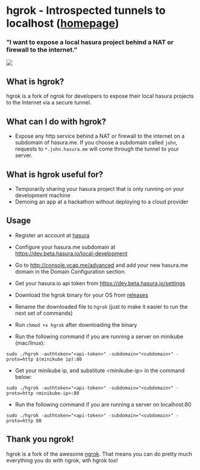 # hgrok - Introspected tunnels to localhost ([homepage](https://beta.hasura.io))

### ”I want to expose a local hasura project behind a NAT or firewall to the internet.”

![](https://raw.githubusercontent.com/hasura/ngrok/master/_docs/hgrok.png)

## What is hgrok?

hgrok is a fork of ngrok for developers to expose their local hasura projects to the Internet via a secure tunnel.

## What can I do with hgrok?

- Expose any http service behind a NAT or firewall to the internet on a subdomain of hasura.me. If you choose a subdomain called `john`, requests to `*.john.hasura.me` will come through the tunnel to your server.

## What is hgrok useful for?

- Temporarily sharing your hasura project that is only running on your development machine
- Demoing an app at a hackathon without deploying to a cloud provider

## Usage

- Register an account at [hasura](https://beta.hasura.io)
- Configure your hasura.me subdomain at https://dev.beta.hasura.io/local-development
- Go to http://console.vcap.me/advanced and add your new hasura.me domain in the Domain Configuration section.
- Get your hasura.io api token from https://dev.beta.hasura.io/settings
- Download the hgrok binary for your OS from [releases](https://github.com/hasura/ngrok/releases/latest)
- Rename the downloaded file to `hgrok` (just to make it easier to run the next set of commands)
- Run `chmod +x hgrok` after downloading the binary

- Run the following command if you are running a server on minikube (mac/linux):

```
sudo ./hgrok -authtoken="<api-token>" -subdomain="<subdomain>" -proto=http $(minikube ip):80
```

- Get your minikube ip, and substitute \<minikube-ip> in the command below:

```
sudo ./hgrok -authtoken="<api-token>" -subdomain="<subdomain>" -proto=http <minikube-ip>:80
```

- Run the following command if you are running a server on localhost:80

```
sudo ./hgrok -authtoken="<api-token>" -subdomain="<subdomain>" -proto=http 80
```

## Thank you ngrok!

hgrok is a fork of the awesome [ngrok](https://github.com/inconshreveable/ngrok). That means you can do pretty much everything you do with ngrok, wth hgrok too!
